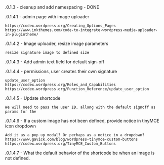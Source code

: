 .0.1.3 - cleanup and add namespacing - DONE

.0.1.4.1 - admin page with image uploader

    https://codex.wordpress.org/Creating_Options_Pages
    https://www.inkthemes.com/code-to-integrate-wordpress-media-uploader-in-plugintheme/

.0.1.4.2 - Image uploader, resize image parameters 

    resize signature image to defined size

.0.1.4.3 - Add admin text field for default sign-off

.0.1.4.4 - permissions, user creates their own signature

    update_user_option
    https://codex.wordpress.org/Roles_and_Capabilities
    https://codex.wordpress.org/Function_Reference/update_user_option

.0.1.4.5 - Update shortcode
           
    We will need to pass the user ID, allong with the default signoff as params for the 
            
.0.1.4.6 - If a custom image has not been defined, provide notice in tinyMCE icon dropdown
    
    Add it as a pop up modal? Or perhaps as a notice in a dropdown?
    https://www.gavick.com/blog/wordpress-tinymce-custom-buttons
    https://codex.wordpress.org/TinyMCE_Custom_Buttons
    
.0.1.4.7 - What the default behavior of the shortcode be when an image is not defined. 